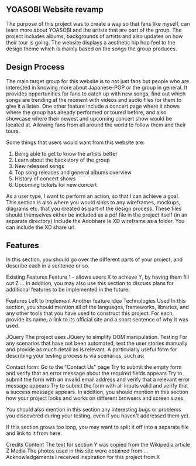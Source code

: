 YOASOBI Website revamp
------------------------

The purpose of this project was to create a way so that fans like myself, can learn more about YOASOBI and the artists that are part of the group. The project includes albums, backgrounds of artists and also updates on how their tour is going. The website displays a aesthetic hip hop feel to the design theme which is mainly based on the songs the group produces.



Design Process
-----------------------

The main target group for this website is to not just fans but people who are interested in knowing more about Japanese-POP or the group in general. It provides opportunities for fans to catch up with new songs, find out which songs are trending at the moment with videos and audio files for them to give it a listen. One other feature include a concert page where it shows where the group has already performed or toured before, and also showcase where their newest and upcoming concert show would be located at. Allowing fans from all around the world to follow them and their tours.

Some things that users would want from this website are:

1. Being able to get to know the artists better
2. Learn about the backstory of the group
3. New released songs
4. Top song releases and general albums overview
5. History of concert shows
6. Upcoming tickets for new concert


As a user type, I want to perform an action, so that I can achieve a goal.
This section is also where you would sinks to any wireframes, mockups, diagrams etc. that you created as part of the design process. These files should themselves either be included as a pdf file in the project itself (in an separate directory) Include the Adobhare le XD wireframe as a folder. You can include the XD share url.

Features
------------
In this section, you should go over the different parts of your project, and describe each in a sentence or so.

Existing Features
Feature 1 - allows users X to achieve Y, by having them fill out Z
...
In addition, you may also use this section to discuss plans for additional features to be implemented in the future:

Features Left to Implement
Another feature idea
Technologies Used
In this section, you should mention all of the languages, frameworks, libraries, and any other tools that you have used to construct this project. For each, provide its name, a link to its official site and a short sentence of why it was used.

JQuery
The project uses JQuery to simplify DOM manipulation.
Testing
For any scenarios that have not been automated, test the user stories manually and provide as much detail as is relevant. A particularly useful form for describing your testing process is via scenarios, such as:

Contact form:
Go to the "Contact Us" page
Try to submit the empty form and verify that an error message about the required fields appears
Try to submit the form with an invalid email address and verify that a relevant error message appears
Try to submit the form with all inputs valid and verify that a success message appears.
In addition, you should mention in this section how your project looks and works on different browsers and screen sizes.

You should also mention in this section any interesting bugs or problems you discovered during your testing, even if you haven't addressed them yet.

If this section grows too long, you may want to split it off into a separate file and link to it from here.

Credits
Content
The text for section Y was copied from the Wikipedia article Z
Media
The photos used in this site were obtained from ...
Acknowledgements
I received inspiration for this project from X